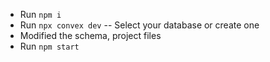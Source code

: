 * Run ``npm i``
* Run ``npx convex dev`` -- Select your database or create one
* Modified the schema, project files
* Run ``npm start``
